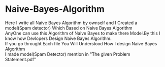 # Naive-Bayes-Algorithm
Here I write all Naive Bayes Algorithm by ownself and I Created a model(Spam detector) Which Based on Naive Bayes Algorithm\
AnyOne can use this Algorithm of Naive Bayes to make there Model.By this I know how Devlopers Design Naive Bayes Algorithm.\
If you go throught Each file You Will Understood How I design Naive Bayes Algorithm\
I made model(Spam Detector) mention in "The given Problem Statement.pdf"
